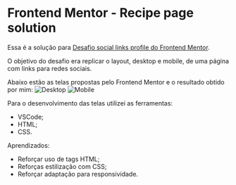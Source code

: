 # Frontend Mentor - Recipe page solution

Essa é a solução para [Desafio social links profile do Frontend Mentor](https://www.frontendmentor.io/challenges/social-links-profile-UG32l9m6dQ/hub).

O objetivo do desafio era replicar o layout, desktop e mobile, de uma página com links para redes sociais.

Abaixo estão as telas propostas pelo Frontend Mentor e o resultado obtido por mim:
![Desktop](https://github.com/user-attachments/assets/fe5cb823-1226-4a42-b8a2-70dcfc1c0fd6)
![Mobile](https://github.com/user-attachments/assets/559549f4-3ac1-45a5-85b1-731bb7800424)

Para o desenvolvimento das telas utilizei as ferramentas:
- VSCode;
- HTML;
- CSS.

Aprendizados:
- Reforçar uso de tags HTML;
- Reforças estilização com CSS;
- Reforçar adaptação para responsividade.
